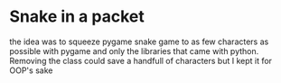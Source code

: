 # Snake in a packet

the idea was to squeeze pygame snake game to as few characters as possible
with pygame and only the libraries that came with python.
Removing the class could save a handfull of characters but I kept it for OOP's sake
